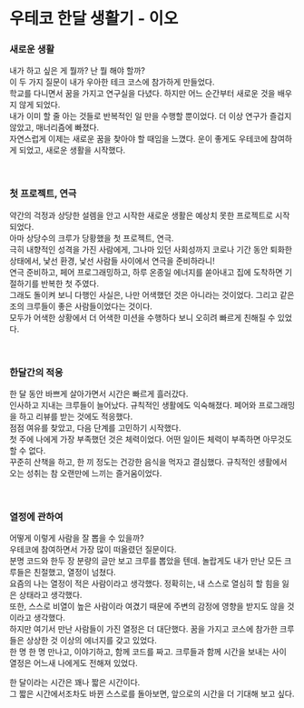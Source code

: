 
# 우테코 한달 생활기 - 이오


### 새로운 생활

내가 하고 싶은 게 뭘까? 난 뭘 해야 할까? <br>
이 두 가지 질문이 내가 우아한 테크 코스에 참가하게 만들었다. <br>
학교를 다니면서 꿈을 가지고 연구실을 다녔다. 하지만 어느 순간부터 새로운 것을 배우지 않게 되었다.  <br>
내가 이미 할 줄 아는 것들로 반복적인 일 만을 수행할 뿐이었다. 더 이상 연구가 즐겁지 않았고, 매너리즘에 빠졌다.  <br>
자연스럽게 이제는 새로운 꿈을 찾아야 할 때임을 느꼈다. 운이 좋게도 우테코에 참여하게 되었고, 새로운 생활을 시작했다.

 <br>
 
### 첫 프로젝트, 연극

약간의 걱정과 상당한 설렘을 안고 시작한 새로운 생활은 예상치 못한 프로젝트로 시작되었다. <br>
아마 상당수의 크루가 당황했을 첫 프로젝트, 연극. <br>
극히 내향적인 성격을 가진 사람에게, 그나마 있던 사회성까지 코로나 기간 동안 퇴화한 상태에서, 낯선 환경, 낯선 사람들 사이에서 연극을 준비하라니! <br>
연극 준비하고, 페어 프로그래밍하고, 하루 온종일 에너지를 쏟아내고 집에 도착하면 기절하기를 반복한 첫 주였다. <br>
그래도 돌이켜 보니 다행인 사실은, 나만 어색했던 것은 아니라는 것이었다. 그리고 같은 조의 크루들이 좋은 사람들이었다는 것이다. <br>
모두가 어색한 상황에서 더 어색한 미션을 수행하다 보니 오히려 빠르게 친해질 수 있었다. <br>

 <br>
 
### 한달간의 적응

한 달 동안 바쁘게 살아가면서 시간은 빠르게 흘러갔다. <br>
인사하고 지내는 크루들이 늘어났다. 규칙적인 생활에도 익숙해졌다. 페어와 프로그래밍을 하고 리뷰를 받는 것에도 적응했다. <br>
점점 여유를 찾았고, 다음 단계를 고민하기 시작했다. <br>
첫 주에 나에게 가장 부족했던 것은 체력이었다. 어떤 일이든 체력이 부족하면 아무것도 할 수 없다.  <br>
꾸준히 산책을 하고, 한 끼 정도는 건강한 음식을 먹자고 결심했다. 규칙적인 생활에서 오는 성취는 참 오랜만에 느끼는 즐거움이었다.

 <br>
 
### 열정에 관하여

어떻게 이렇게 사람을 잘 뽑을 수 있을까? <br>
우테코에 참여하면서 가장 많이 떠올렸던 질문이다. <br>
분명 코드와 한두 장 분량의 글만 보고 크루를 뽑았을 텐데. 놀랍게도 내가 만난 모든 크루들은 친절했고, 열정이 넘쳤다. <br>
요즘의 나는 열정이 적은 사람이라고 생각했다. 정확히는, 내 스스로 열심히 할 힘을 잃은 상태라고 생각했다.  <br>
또한, 스스로 비열이 높은 사람이라 여겼기 때문에 주변의 감정에 영향을 받지도 않을 것이라고 생각했다. <br>
하지만 여기서 만난 사람들이 가진 열정은 더 대단했다. 꿈을 가지고 코스에 참가한 크루들은 상상한 것 이상의 에너지를 갖고 있었다. <br>
한 명 한 명 만나고, 이야기하고, 함께 코드를 짜고. 크루들과 함께 시간을 보내는 사이 열정은 어느새 나에게도 전해져 있었다. <br>

한 달이라는 시간은 꽤나 짧은 시간이다. <br>
그 짧은 시간에서조차도 바뀐 스스로를 돌아보면, 앞으로의 시간을 더 기대해 보고 싶다. <br>
